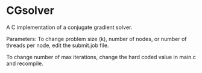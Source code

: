 # CGsolver

A C implementation of a conjugate gradient solver.

Parameters:
To change problem size (k), number of nodes, or number of threads per node, edit the submit.job file.

To change number of max iterations, change the hard coded value in main.c and recompile.
